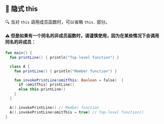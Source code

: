 
## 🌠 隐式 this

🔍 当对 `this` 调用成员函数时，可以省略 `this.` 部分。

#### ⚠️ 但是如果有一个同名的非成员函数时，请谨慎使用，因为在某些情况下会调用同名的非成员：

```kotlin
fun main() {
  fun printLine() { println("Top-level function") }

  class A {
    fun printLine() { println("Member function") }

    fun invokePrintLine(omitThis: Boolean = false)  {
      if (omitThis) printLine()
      else this.printLine()
    }
  }

  A().invokePrintLine() // Member function
  A().invokePrintLine(omitThis = true) // Top-level function()
}
```